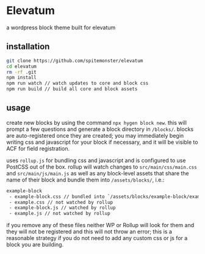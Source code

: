 # Elevatum

a wordpress block theme built for elevatum

## installation

```bash
git clone https://github.com/spitemonster/elevatum
cd elevatum
rm -rf .git
npm install
npm run watch // watch updates to core and block css
npm run build // build all core and block assets
```

## usage

create new blocks by using the command `npx hygen block new`. this will prompt a few questions and generate a block directory in `/blocks/`. blocks are auto-registered once they are created; you may immediately begin writing css and javascript for your block if necessary, and it will be visible to ACF for field registration.

uses `rollup.js` for bundling css and javascript and is configured to use PostCSS out of the box. rollup will watch changes to `src/main/css/main.css` and `src/main/js/main.js` as well as any block-level assets that share the name of their block and bundle them into `/assets/blocks/`, i.e.:

```bash
example-block
 - example-block.css // bundled into `/assets/blocks/example-block/example-block.min.css`
 - example.css // not watched by rollup
 - example-block.js // watched by rollup
 - example.js // not watched by rollup
```

if you remove any of these files neither WP or Rollup will look for them and they will not be registered and this will not throw an error; this is a reasonable strategy if you do not need to add any custom css or js for a block you are building.
